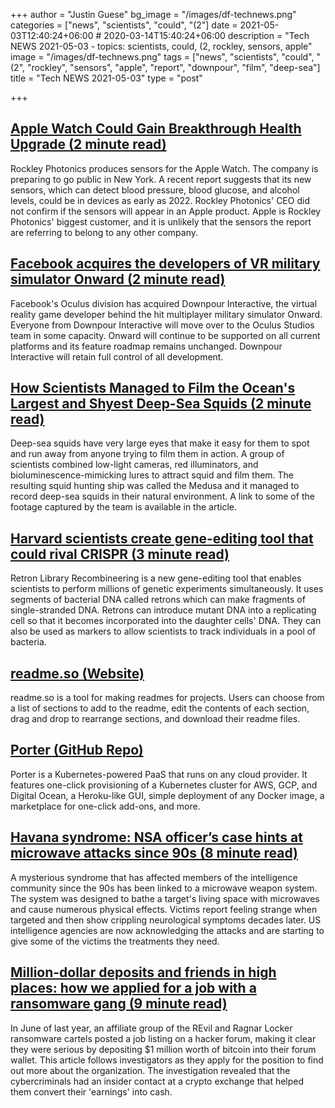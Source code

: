 +++
author = "Justin Guese"
bg_image = "/images/df-technews.png"
categories = ["news", "scientists", "could", "(2"]
date = 2021-05-03T12:40:24+06:00 # 2020-03-14T15:40:24+06:00
description = "Tech NEWS 2021-05-03 - topics: scientists, could, (2, rockley, sensors, apple"
image = "/images/df-technews.png"
tags = ["news", "scientists", "could", "(2", "rockley", "sensors", "apple", "report", "downpour", "film", "deep-sea"]
title = "Tech NEWS 2021-05-03"
type = "post"

+++

## [Apple Watch Could Gain Breakthrough Health Upgrade (2 minute read)](https://www.forbes.com/sites/davidphelan/2021/05/02/apple-watch-could-gain-breakthrough-health-upgrade-report-claims/)

Rockley Photonics produces sensors for the Apple Watch. The company is preparing to go public in New York. A recent report suggests that its new sensors, which can detect blood pressure, blood glucose, and alcohol levels, could be in devices as early as 2022. Rockley Photonics' CEO did not confirm if the sensors will appear in an Apple product. Apple is Rockley Photonics' biggest customer, and it is unlikely that the sensors the report are referring to belong to any other company.

## [Facebook acquires the developers of VR military simulator Onward (2 minute read)](https://www.theverge.com/2021/4/30/22412882/facebook-oculus-studios-onward-developer-downpour-interactive-acqusition)

Facebook's Oculus division has acquired Downpour Interactive, the virtual reality game developer behind the hit multiplayer military simulator Onward. Everyone from Downpour Interactive will move over to the Oculus Studios team in some capacity. Onward will continue to be supported on all current platforms and its feature roadmap remains unchanged. Downpour Interactive will retain full control of all development.

## [How Scientists Managed to Film the Ocean's Largest and Shyest Deep-Sea Squids (2 minute read)](https://interestingengineering.com/how-scientists-managed-to-film-the-oceans-largest-and-shyest-deep-sea-squids)

Deep-sea squids have very large eyes that make it easy for them to spot and run away from anyone trying to film them in action. A group of scientists combined low-light cameras, red illuminators, and bioluminescence-mimicking lures to attract squid and film them. The resulting squid hunting ship was called the Medusa and it managed to record deep-sea squids in their natural environment. A link to some of the footage captured by the team is available in the article.

## [Harvard scientists create gene-editing tool that could rival CRISPR (3 minute read)](https://www.engadget.com/harvard-gene-editing-tool-rlr-214700187.html)

Retron Library Recombineering is a new gene-editing tool that enables scientists to perform millions of genetic experiments simultaneously. It uses segments of bacterial DNA called retrons which can make fragments of single-stranded DNA. Retrons can introduce mutant DNA into a replicating cell so that it becomes incorporated into the daughter cells' DNA. They can also be used as markers to allow scientists to track individuals in a pool of bacteria.

## [readme.so (Website)](https://readme.so/)

readme.so is a tool for making readmes for projects. Users can choose from a list of sections to add to the readme, edit the contents of each section, drag and drop to rearrange sections, and download their readme files.

## [Porter (GitHub Repo)](https://github.com/porter-dev/porter)

Porter is a Kubernetes-powered PaaS that runs on any cloud provider. It features one-click provisioning of a Kubernetes cluster for AWS, GCP, and Digital Ocean, a Heroku-like GUI, simple deployment of any Docker image, a marketplace for one-click add-ons, and more.

## [Havana syndrome: NSA officer’s case hints at microwave attacks since 90s (8 minute read)](https://www.theguardian.com/world/2021/may/02/havana-syndrome-nsa-officer-microwave-attacks-since-90s)

A mysterious syndrome that has affected members of the intelligence community since the 90s has been linked to a microwave weapon system. The system was designed to bathe a target's living space with microwaves and cause numerous physical effects. Victims report feeling strange when targeted and then show crippling neurological symptoms decades later. US intelligence agencies are now acknowledging the attacks and are starting to give some of the victims the treatments they need.

## [Million-dollar deposits and friends in high places: how we applied for a job with a ransomware gang (9 minute read)](https://cybernews.com/security/how-we-applied-to-work-with-ransomware-gang/)

In June of last year, an affiliate group of the REvil and Ragnar Locker ransomware cartels posted a job listing on a hacker forum, making it clear they were serious by depositing $1 million worth of bitcoin into their forum wallet. This article follows investigators as they apply for the position to find out more about the organization. The investigation revealed that the cybercriminals had an insider contact at a crypto exchange that helped them convert their 'earnings' into cash.

